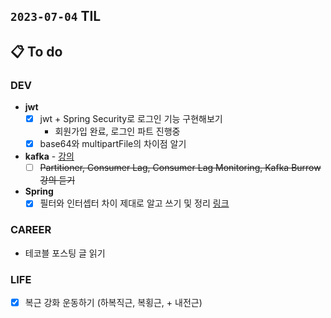 ## `2023-07-04` TIL

## 📋 To do

### DEV

- **jwt**
  - [x] jwt + Spring Security로 로그인 기능 구현해보기
    - 회원가입 완료, 로그인 파트 진행중
  - [x] base64와 multipartFile의 차이점 알기

- **kafka** - [강의](https://www.inflearn.com/course/%EC%95%84%ED%8C%8C%EC%B9%98-%EC%B9%B4%ED%94%84%EC%B9%B4-%EC%9E%85%EB%AC%B8/dashboard)
  - [ ] ~~Partitioner, Consumer Lag, Consumer Lag Monitoring, Kafka Burrow 강의 듣기~~

- **Spring**
  - [x] 필터와 인터셉터 차이 제대로 알고 쓰기 및 정리 [링크](https://gngsn.tistory.com/153)

### CAREER

- 테코블 포스팅 글 읽기

### LIFE

- [x] 복근 강화 운동하기 (하복직근, 복횡근, + 내전근)